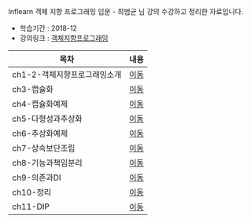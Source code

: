 Inflearn 객체 지향 프로그래밍 입문 - 최범균 님 강의 수강하고 정리한 자료입니다.

- 학습기간 : 2018-12
- 강의링크 : [객체지향프로그래밍](https://www.inflearn.com/course/%EA%B0%9D%EC%B2%B4-%EC%A7%80%ED%96%A5-%ED%94%84%EB%A1%9C%EA%B7%B8%EB%9E%98%EB%B0%8D-%EC%9E%85%EB%AC%B8/)


| 목차 | 내용 |
| --- | --- |
| ch1-2-객체지향프로그래밍소개 | [이동](ch1-2-객체지향프로그래밍소개.md) |
| ch3-캡슐화 | [이동](ch3-캡슐화.md) |
| ch4-캡슐화예제 | [이동](ch4-캡슐화예제.md) |
| ch5-다형성과추상화 | [이동](ch5-다형성과추상화.md) |
| ch6-추상화예제 | [이동](ch6-추상화예제.md) |
| ch7-상속보단조립 | [이동](ch7-상속보단조립.md) |
| ch8-기능과책임분리 | [이동](ch8-기능과책임분리.md) |
| ch9-의존과DI | [이동](ch9-의존과DI.md) |
| ch10-정리 | [이동](ch10-정리.md) |
| ch11-DIP | [이동](ch11-DIP.md) |
